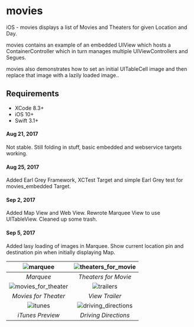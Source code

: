 # movies
iOS - movies displays a list of Movies and Theaters for given Location and Day.

movies contains an example of an embedded UIView which hosts a ContainerController which in turn manages multiple UIViewControllers and Segues.

movies also demonstrates how to set an initial UITableCell image and then replace that image with a lazily loaded image..

## Requirements

- XCode 8.3+
- iOS 10+
- Swift 3.1+


#### Aug 21, 2017
Not stable. Still folding in stuff, basic embedded and webservice targets working.

#### Aug 25, 2017
Added Earl Grey Framework, XCTest Target and simple Earl Grey test for movies_embedded Target.

#### Sep 2, 2017
Added Map View and Web View. Rewrote Marquee View to use UITableView. Cleaned up some trash.

#### Sep 5, 2017
Added lasy loading of images in Marquee. Show current location pin and destination pin when initially displaying Map.


![marquee](https://user-images.githubusercontent.com/4106530/30089364-21c7bf20-9261-11e7-823b-794557a4c284.png "Marquee") | ![theaters_for_movie](https://user-images.githubusercontent.com/4106530/30242571-8e33527a-954d-11e7-8e3c-adbfb34ffa5c.png "Theaters for Movie") |
:-------------------------:|:-------------------------:
*Marquee* | *Theaters for Movie* |
![movies_for_theater](https://user-images.githubusercontent.com/4106530/30242574-9d3a0192-954d-11e7-9bb7-03c6f00a4cc5.png "Movies for Theater") | ![trailers](https://user-images.githubusercontent.com/4106530/30242577-a950216e-954d-11e7-8036-9bb00f657445.png "Trailers") |
*Movies for Theater* | *View Trailer* |
![itunes](https://user-images.githubusercontent.com/4106530/30089385-36007a5e-9261-11e7-987c-97c8dcdcf388.png "iTunes Preview") | ![driving_directions](https://user-images.githubusercontent.com/4106530/30242578-b4e885e8-954d-11e7-8c11-de693202e0ab.png "Driving Directions") |
*iTunes Preview* | *Driving Directions*
